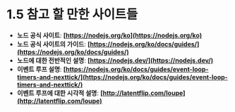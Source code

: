 # 1.5 참고 할 만한 사이트들

- **노드 공식 사이트**: **[https://nodejs.org/ko](https://nodejs.org/ko)**
- **노드 공식 사이트의 가이드**: **[https://nodejs.org/ko/docs/guides/](https://nodejs.org/ko/docs/guides/)**
- **노드에 대한 전반적인 설명**: **[https://nodejs.dev/](https://nodejs.dev/)**
- **이벤트 루프 설명**: **[https://nodejs.org/ko/docs/guides/event-loop-timers-and-nexttick/](https://nodejs.org/ko/docs/guides/event-loop-timers-and-nexttick/)**
- **이벤트 루프에 대한 시각적 설명**: **[http://latentflip.com/loupe](http://latentflip.com/loupe)**